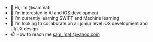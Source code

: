- 👋 Hi, I’m @sammafi
- 👀 I’m interested in AI and iOS development
- 🌱 I’m currently learning SWIFT and Machine learning
- 💞️ I’m looking to collaborate on all joniur level iOS development and UI/UX design
- 📫 How to reach me sam_mafi@yahoo.com

<!---
sammafi/sammafi is a ✨ special ✨ repository because its `README.md` (this file) appears on your GitHub profile.
You can click the Preview link to take a look at your changes.
--->

